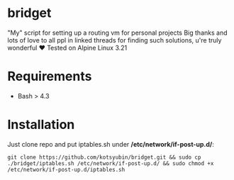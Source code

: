 # bridget
"My" script for setting up a routing vm for personal projects
Big thanks and lots of love to all ppl in linked threads for finding such solutions, u're truly wonderful ❤️
Tested on Alpine Linux 3.21
# Requirements
- Bash > 4.3
# Installation
Just clone repo and put iptables.sh under **/etc/network/if-post-up.d/**:
```
git clone https://github.com/kotsyubin/bridget.git && sudo cp ./bridget/iptables.sh /etc/network/if-post-up.d/ && sudo chmod +x /etc/network/if-post-up.d/iptables.sh
```
